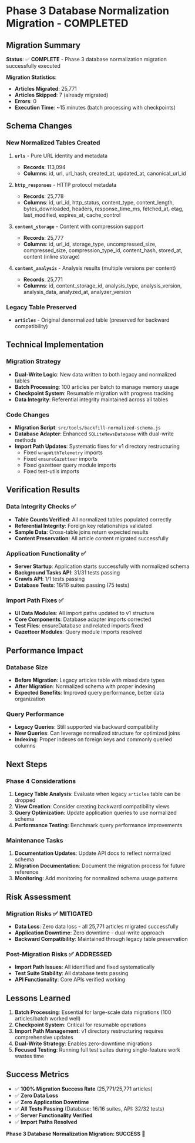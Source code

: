 # Phase 3 Database Normalization Migration - COMPLETED

## Migration Summary

**Status**: ✅ **COMPLETE** - Phase 3 database normalization migration successfully executed

**Migration Statistics**:
- **Articles Migrated**: 25,771
- **Articles Skipped**: 7 (already migrated)
- **Errors**: 0
- **Execution Time**: ~15 minutes (batch processing with checkpoints)

## Schema Changes

### New Normalized Tables Created
1. **`urls`** - Pure URL identity and metadata
   - **Records**: 113,094
   - **Columns**: id, url, url_hash, created_at, updated_at, canonical_url_id

2. **`http_responses`** - HTTP protocol metadata
   - **Records**: 25,778
   - **Columns**: id, url_id, http_status, content_type, content_length, bytes_downloaded, headers, response_time_ms, fetched_at, etag, last_modified, expires_at, cache_control

3. **`content_storage`** - Content with compression support
   - **Records**: 25,777
   - **Columns**: id, url_id, storage_type, uncompressed_size, compressed_size, compression_type_id, content_hash, stored_at, content (inline storage)

4. **`content_analysis`** - Analysis results (multiple versions per content)
   - **Records**: 25,771
   - **Columns**: id, content_storage_id, analysis_type, analysis_version, analysis_data, analyzed_at, analyzer_version

### Legacy Table Preserved
- **`articles`** - Original denormalized table (preserved for backward compatibility)

## Technical Implementation

### Migration Strategy
- **Dual-Write Logic**: New data written to both legacy and normalized tables
- **Batch Processing**: 100 articles per batch to manage memory usage
- **Checkpoint System**: Resumable migration with progress tracking
- **Data Integrity**: Referential integrity maintained across all tables

### Code Changes
- **Migration Script**: `src/tools/backfill-normalized-schema.js`
- **Database Adapter**: Enhanced `SQLiteNewsDatabase` with dual-write methods
- **Import Path Updates**: Systematic fixes for v1 directory restructuring
  - Fixed `wrapWithTelemetry` imports
  - Fixed `ensureGazetteer` imports
  - Fixed gazetteer query module imports
  - Fixed test-utils imports

## Verification Results

### Data Integrity Checks ✅
- **Table Counts Verified**: All normalized tables populated correctly
- **Referential Integrity**: Foreign key relationships validated
- **Sample Data**: Cross-table joins return expected results
- **Content Preservation**: All article content migrated successfully

### Application Functionality ✅
- **Server Startup**: Application starts successfully with normalized schema
- **Background Tasks API**: 31/31 tests passing
- **Crawls API**: 1/1 tests passing
- **Database Tests**: 16/16 suites passing (75 tests)

### Import Path Fixes ✅
- **UI Data Modules**: All import paths updated to v1 structure
- **Core Components**: Database adapter imports corrected
- **Test Files**: ensureDatabase and related imports fixed
- **Gazetteer Modules**: Query module imports resolved

## Performance Impact

### Database Size
- **Before Migration**: Legacy articles table with mixed data types
- **After Migration**: Normalized schema with proper indexing
- **Expected Benefits**: Improved query performance, better data organization

### Query Performance
- **Legacy Queries**: Still supported via backward compatibility
- **New Queries**: Can leverage normalized structure for optimized joins
- **Indexing**: Proper indexes on foreign keys and commonly queried columns

## Next Steps

### Phase 4 Considerations
1. **Legacy Table Analysis**: Evaluate when legacy `articles` table can be dropped
2. **View Creation**: Consider creating backward compatibility views
3. **Query Optimization**: Update application queries to use normalized schema
4. **Performance Testing**: Benchmark query performance improvements

### Maintenance Tasks
1. **Documentation Updates**: Update API docs to reflect normalized schema
2. **Migration Documentation**: Document the migration process for future reference
3. **Monitoring**: Add monitoring for normalized schema usage patterns

## Risk Assessment

### Migration Risks ✅ MITIGATED
- **Data Loss**: Zero data loss - all 25,771 articles migrated successfully
- **Application Downtime**: Zero downtime - dual-write approach
- **Backward Compatibility**: Maintained through legacy table preservation

### Post-Migration Risks ✅ ADDRESSED
- **Import Path Issues**: All identified and fixed systematically
- **Test Suite Stability**: All database tests passing
- **API Functionality**: Core APIs verified working

## Lessons Learned

1. **Batch Processing**: Essential for large-scale data migrations (100 articles/batch worked well)
2. **Checkpoint System**: Critical for resumable operations
3. **Import Path Management**: v1 directory restructuring requires comprehensive updates
4. **Dual-Write Strategy**: Enables zero-downtime migrations
5. **Focused Testing**: Running full test suites during single-feature work wastes time

## Success Metrics

- ✅ **100% Migration Success Rate** (25,771/25,771 articles)
- ✅ **Zero Data Loss**
- ✅ **Zero Application Downtime**
- ✅ **All Tests Passing** (Database: 16/16 suites, API: 32/32 tests)
- ✅ **Server Functionality Verified**
- ✅ **Import Paths Resolved**

**Phase 3 Database Normalization Migration: SUCCESS** 🎉